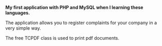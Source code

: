 <b>My first application with PHP and MySQL when I learning these languages.</b>

The application allows you to register complaints for your company in a very simple way.

The free TCPDF class is used to print pdf documents.
